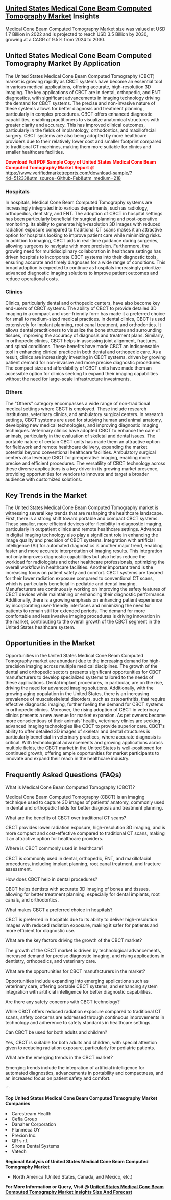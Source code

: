 <h2><a href="https://www.verifiedmarketreports.com/download-sample/?rid=51233&amp;utm_source=Github-Feb&amp;utm_medium=218" target="_blank">United States Medical Cone Beam Computed Tomography Market</a> Insights</h2><p>Medical Cone Beam Computed Tomography Market size was valued at USD 1.7 Billion in 2022 and is projected to reach USD 3.5 Billion by 2030, growing at a CAGR of 9.5% from 2024 to 2030.</p><p> <h2>United States Medical Cone Beam Computed Tomography Market By Application</h2> <p>The United States Medical Cone Beam Computed Tomography (CBCT) market is growing rapidly as CBCT systems have become an essential tool in various medical applications, offering accurate, high-resolution 3D imaging. The key applications of CBCT are in dental, orthopedic, and ENT diagnostics, with significant advancements in imaging technology driving the demand for CBCT systems. The precise and non-invasive nature of these systems allows for better diagnosis and treatment planning, particularly in complex procedures. CBCT offers enhanced diagnostic capabilities, enabling practitioners to visualize anatomical structures with greater clarity and accuracy. This has improved clinical outcomes, particularly in the fields of implantology, orthodontics, and maxillofacial surgery. CBCT systems are also being adopted by more healthcare providers due to their relatively lower cost and smaller footprint compared to traditional CT machines, making them more suitable for clinics and smaller healthcare facilities. <p><span class=""><span style="color: #ff0000;"><strong>Download Full PDF Sample Copy of United States Medical Cone Beam Computed Tomography Market Report</strong> @ </span><a href="https://www.verifiedmarketreports.com/download-sample/?rid=51233&amp;utm_source=Github-Feb&amp;utm_medium=218" target="_blank">https://www.verifiedmarketreports.com/download-sample/?rid=51233&amp;utm_source=Github-Feb&amp;utm_medium=218</a></span></p></p> <h3>Hospitals</h3> <p>In hospitals, Medical Cone Beam Computed Tomography systems are increasingly integrated into various departments, such as radiology, orthopedics, dentistry, and ENT. The adoption of CBCT in hospital settings has been particularly beneficial for surgical planning and post-operative monitoring. Its ability to generate high-resolution 3D images with reduced radiation exposure compared to traditional CT scans makes it an attractive option for hospitals looking to improve patient care while minimizing risks. In addition to imaging, CBCT aids in real-time guidance during surgeries, allowing surgeons to navigate with more precision. Furthermore, the growing need for multidisciplinary collaboration in healthcare settings has driven hospitals to incorporate CBCT systems into their diagnostic tools, ensuring accurate and timely diagnoses for a wide range of conditions. This broad adoption is expected to continue as hospitals increasingly prioritize advanced diagnostic imaging solutions to improve patient outcomes and reduce operational costs.</p> <h3>Clinics</h3> <p>Clinics, particularly dental and orthopedic centers, have also become key end-users of CBCT systems. The ability of CBCT to provide detailed 3D imaging in a compact and user-friendly form has made it a preferred choice for small to medium-sized medical practices. In dental clinics, CBCT is used extensively for implant planning, root canal treatment, and orthodontics. It allows dental practitioners to visualize the bone structure and surrounding tissues, improving the accuracy of diagnosis and treatment plans. Similarly, in orthopedic clinics, CBCT helps in assessing joint alignment, fractures, and spinal conditions. These benefits have made CBCT an indispensable tool in enhancing clinical practice in both dental and orthopedic care. As a result, clinics are increasingly investing in CBCT systems, driven by growing patient demand for non-invasive and more precise diagnostic procedures. The compact size and affordability of CBCT units have made them an accessible option for clinics seeking to expand their imaging capabilities without the need for large-scale infrastructure investments.</p> <h3>Others</h3> <p>The "Others" category encompasses a wide range of non-traditional medical settings where CBCT is employed. These include research institutions, veterinary clinics, and ambulatory surgical centers. In research settings, CBCT systems are used for studying human and animal anatomy, developing new medical technologies, and improving diagnostic imaging techniques. Veterinary clinics have adopted CBCT to enhance the care of animals, particularly in the evaluation of skeletal and dental issues. The portable nature of certain CBCT units has made them an attractive option for fieldwork and remote healthcare delivery, expanding the market potential beyond conventional healthcare facilities. Ambulatory surgical centers also leverage CBCT for preoperative imaging, enabling more precise and efficient procedures. The versatility of CBCT technology across these diverse applications is a key driver in its growing market presence, providing opportunities for vendors to innovate and target a broader audience with customized solutions.</p> <h2>Key Trends in the Market</h2> <p>The United States Medical Cone Beam Computed Tomography market is witnessing several key trends that are reshaping the healthcare landscape. First, there is a strong shift toward portable and compact CBCT systems. These smaller, more efficient devices offer flexibility in diagnostic imaging, particularly in outpatient clinics and remote healthcare settings. Advances in digital imaging technology also play a significant role in enhancing the image quality and precision of CBCT systems. Integration with artificial intelligence (AI) for automated diagnostics is another major trend, enabling faster and more accurate interpretation of imaging results. This integration not only improves diagnostic capabilities but also helps reduce the workload for radiologists and other healthcare professionals, optimizing the overall workflow in healthcare facilities. Another important trend is the increasing focus on patient safety and comfort. CBCT systems are favored for their lower radiation exposure compared to conventional CT scans, which is particularly beneficial in pediatric and dental imaging. Manufacturers are continuously working on improving the safety features of CBCT devices while maintaining or enhancing their diagnostic performance. Additionally, there is a growing emphasis on enhancing patient experience by incorporating user-friendly interfaces and minimizing the need for patients to remain still for extended periods. The demand for more comfortable and less invasive imaging procedures is driving innovation in the market, contributing to the overall growth of the CBCT segment in the United States healthcare system.</p> <h2>Opportunities in the Market</h2> <p>Opportunities in the United States Medical Cone Beam Computed Tomography market are abundant due to the increasing demand for high-precision imaging across multiple medical disciplines. The growth of the dental and orthopedic sectors presents significant opportunities for CBCT manufacturers to develop specialized systems tailored to the needs of these applications. Dental implant procedures, in particular, are on the rise, driving the need for advanced imaging solutions. Additionally, with the growing aging population in the United States, there is an increasing prevalence of musculoskeletal disorders, such as osteoarthritis, that require effective diagnostic imaging, further fueling the demand for CBCT systems in orthopedic clinics. Moreover, the rising adoption of CBCT in veterinary clinics presents a new avenue for market expansion. As pet owners become more conscientious of their animals' health, veterinary clinics are seeking advanced imaging technologies like CBCT to provide superior care. CBCT's ability to offer detailed 3D images of skeletal and dental structures is particularly beneficial in veterinary practices, where accurate diagnosis is critical. With technological advancements and growing applications across multiple fields, the CBCT market in the United States is well-positioned for continued growth, offering ample opportunities for market participants to innovate and expand their reach in the healthcare industry.</p> <h2>Frequently Asked Questions (FAQs)</h2> <p>What is Medical Cone Beam Computed Tomography (CBCT)?</p> <p>Medical Cone Beam Computed Tomography (CBCT) is an imaging technique used to capture 3D images of patients’ anatomy, commonly used in dental and orthopedic fields for better diagnosis and treatment planning.</p> <p>What are the benefits of CBCT over traditional CT scans?</p> <p>CBCT provides lower radiation exposure, high-resolution 3D imaging, and is more compact and cost-effective compared to traditional CT scans, making it an attractive option for healthcare providers.</p> <p>Where is CBCT commonly used in healthcare?</p> <p>CBCT is commonly used in dental, orthopedic, ENT, and maxillofacial procedures, including implant planning, root canal treatment, and fracture assessment.</p> <p>How does CBCT help in dental procedures?</p> <p>CBCT helps dentists with accurate 3D imaging of bones and tissues, allowing for better treatment planning, especially for dental implants, root canals, and orthodontics.</p> <p>What makes CBCT a preferred choice in hospitals?</p> <p>CBCT is preferred in hospitals due to its ability to deliver high-resolution images with reduced radiation exposure, making it safer for patients and more efficient for diagnostic use.</p> <p>What are the key factors driving the growth of the CBCT market?</p> <p>The growth of the CBCT market is driven by technological advancements, increased demand for precise diagnostic imaging, and rising applications in dentistry, orthopedics, and veterinary care.</p> <p>What are the opportunities for CBCT manufacturers in the market?</p> <p>Opportunities include expanding into emerging applications such as veterinary care, offering portable CBCT systems, and enhancing system integration with artificial intelligence for better diagnostic capabilities.</p> <p>Are there any safety concerns with CBCT technology?</p> <p>While CBCT offers reduced radiation exposure compared to traditional CT scans, safety concerns are addressed through continuous improvements in technology and adherence to safety standards in healthcare settings.</p> <p>Can CBCT be used for both adults and children?</p> <p>Yes, CBCT is suitable for both adults and children, with special attention given to reducing radiation exposure, particularly for pediatric patients.</p> <p>What are the emerging trends in the CBCT market?</p> <p>Emerging trends include the integration of artificial intelligence for automated diagnostics, advancements in portability and compactness, and an increased focus on patient safety and comfort.</p> ```</p><p><strong>Top United States Medical Cone Beam Computed Tomography Market Companies</strong></p><div data-test-id=""><p><li>Carestream Health</li><li> Cefla Group</li><li> Danaher Corporation</li><li> Planmeca OY</li><li> Prexion Inc.</li><li> QR s.r.l.</li><li> Sirona Dental Systems</li><li> Vatech</li></p><div><strong>Regional Analysis of&nbsp;United States Medical Cone Beam Computed Tomography Market</strong></div><ul><li dir="ltr"><p dir="ltr">North America&nbsp;(United States, Canada, and Mexico, etc.)</p></li></ul><p><strong>For More Information or Query, Visit @&nbsp;</strong><strong><a href="https://www.verifiedmarketreports.com/product/global-medical-cone-beam-computed-tomography-market-2019-by-company-regions-type-and-application-forecast-to-2024/?utm_source=Github-Feb&amp;utm_medium=218" target="_blank">United States Medical Cone Beam Computed Tomography Market Insights Size And Forecast</a></strong></p></div>
